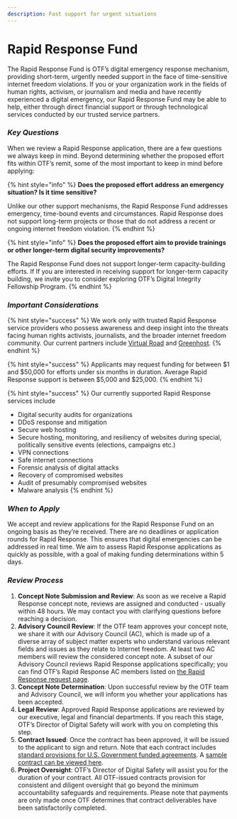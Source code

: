 ```yaml
---
description: Fast support for urgent situations
---
```


# Rapid Response Fund

The Rapid Response Fund is OTF’s digital emergency response mechanism, providing short-term, urgently needed support in the face of time-sensitive internet freedom violations. If you or your organization work in the fields of human rights, activism, or journalism and media and have recently experienced a digital emergency, our Rapid Response Fund may be able to help, either through direct financial support or through technological services conducted by our trusted service partners.

### _Key Questions_

When we review a Rapid Response application, there are a few questions we always keep in mind. Beyond determining whether the proposed effort fits within OTF’s remit, some of the most important to keep in mind before applying:

{% hint style="info" %}
**Does the proposed effort address an emergency situation? Is it time sensitive?** 

Unlike our other support mechanisms, the Rapid Response Fund addresses emergency, time-bound events and circumstances. Rapid Response does not support long-term projects or those that do not address a recent or ongoing internet freedom violation.
{% endhint %}

{% hint style="info" %}
**Does the proposed effort aim to provide trainings or other longer-term digital security improvements?** 

The Rapid Response Fund does not support longer-term capacity-building efforts. If If you are interested in receiving support for longer-term capacity building, we invite you to consider exploring OTF’s Digital Integrity Fellowship Program.
{% endhint %}

### _Important Considerations_ 

{% hint style="success" %}
We work only with trusted Rapid Response service providers who possess awareness and deep insight into the threats facing human rights activists, journalists, and the broader internet freedom community. Our current partners include [Virtual Road](https://www.qurium.org/) and [Greenhost](https://greenhost.net/products/rapid-response-services/).
{% endhint %}

{% hint style="success" %}
Applicants may request funding for between $1 and $50,000 for efforts under six months in duration. Average Rapid Response support is between $5,000 and $25,000.
{% endhint %}

{% hint style="success" %}
Our currently supported Rapid Response services include

* Digital security audits for organizations 
* DDoS response and mitigation 
* Secure web hosting 
* Secure hosting, monitoring, and resiliency of websites during special, politically sensitive events \(elections, campaigns etc.\) 
* VPN connections 
* Safe internet connections 
* Forensic analysis of digital attacks 
* Recovery of compromised websites 
* Audit of presumably compromised websites 
* Malware analysis
{% endhint %}

### _When to Apply_

We accept and review applications for the Rapid Response Fund on an ongoing basis as they’re received. There are no deadlines or application rounds for Rapid Response. This ensures that digital emergencies can be addressed in real time. We aim to assess Rapid Response applications as quickly as possible, with a goal of making funding determinations within 5 days.

### _Review Process_

1. **Concept Note Submission and Review**: As soon as we receive a Rapid Response concept note, reviews are assigned and conducted - usually within 48 hours. We may contact you with clarifying questions before reaching a decision. 
2. **Advisory Council Review**: If the OTF team approves your concept note, we share it with our Advisory Council \(AC\), which is made up of a diverse array of subject matter experts who understand various relevant fields and issues as they relate to Internet freedom. At least two AC members will review the considered concept note. A subset of our Advisory Council reviews Rapid Response applications specifically; you can find OTF’s Rapid Response AC members listed on [the Rapid Response request page](https://www.opentech.fund/requests/rapid-response-fund). 
3. **Concept Note Determination**: Upon successful review by the OTF team and Advisory Council, we will inform you whether your applications has been accepted. 
4. **Legal Review**: Approved Rapid Response applications are reviewed by our executive, legal and financial departments. If you reach this stage, OTF’s Director of Digital Safety will work with you on completing this step. 
5. **Contract Issued**: Once the contract has been approved, it will be issued to the applicant to sign and return. Note that each contract includes [standard provisions for U.S. Government funded agreements](https://www.opentech.fund/sites/default/files/page_attachment/usgprovisions.pdf). A [sample contract can be viewed here](https://www.opentech.fund/sites/default/files/page_attachment/otf_contract_template_final_0.pdf). 
6. **Project Oversight**: OTF’s Director of Digital Safety will assist you for the duration of your contract. All OTF-issued contracts provision for consistent and diligent oversight that go beyond the minimum accountability safeguards and requirements. Please note that payments are only made once OTF determines that contract deliverables have been satisfactorily completed.

